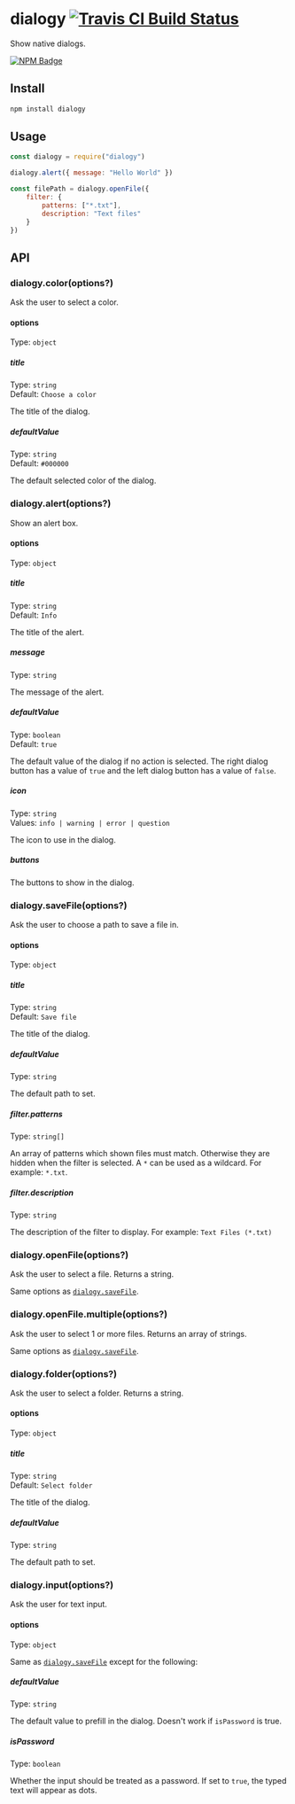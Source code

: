 # dialogy [![Travis CI Build Status](https://img.shields.io/github/workflow/status/Richienb/dialogy/Test/master?style=for-the-badge)](https://github.com/Richienb/dialogy/actions?query=branch%3Amaster)

Show native dialogs.

[![NPM Badge](https://nodei.co/npm/dialogy.png)](https://npmjs.com/package/dialogy)

## Install

```sh
npm install dialogy
```

## Usage

```js
const dialogy = require("dialogy")

dialogy.alert({ message: "Hello World" })

const filePath = dialogy.openFile({
	filter: {
		patterns: ["*.txt"],
		description: "Text files"
	}
})
```

## API

### dialogy.color(options?)

Ask the user to select a color.

#### options

Type: `object`

##### title

Type: `string`\
Default: `Choose a color`

The title of the dialog.

##### defaultValue

Type: `string`\
Default: `#000000`

The default selected color of the dialog.

### dialogy.alert(options?)

Show an alert box.

#### options

Type: `object`

##### title

Type: `string`\
Default: `Info`

The title of the alert.

##### message

Type: `string`

The message of the alert.

##### defaultValue

Type: `boolean`\
Default: `true`

The default value of the dialog if no action is selected. The right dialog button has a value of `true` and the left dialog button has a value of `false`.

##### icon

Type: `string`\
Values: `info | warning | error | question`

The icon to use in the dialog.

##### buttons

The buttons to show in the dialog.

### dialogy.saveFile(options?)

Ask the user to choose a path to save a file in.

#### options

Type: `object`

##### title

Type: `string`\
Default: `Save file`

The title of the dialog.

##### defaultValue

Type: `string`

The default path to set.

##### filter.patterns

Type: `string[]`

An array of patterns which shown files must match. Otherwise they are hidden when the filter is selected. A `*` can be used as a wildcard. For example: `*.txt`.

##### filter.description

Type: `string`

The description of the filter to display. For example: `Text Files (*.txt)`

### dialogy.openFile(options?)

Ask the user to select a file. Returns a string.

Same options as [`dialogy.saveFile`](#dialogysavefileoptions).

### dialogy.openFile.multiple(options?)

Ask the user to select 1 or more files. Returns an array of strings.

Same options as [`dialogy.saveFile`](#dialogysavefileoptions).

### dialogy.folder(options?)

Ask the user to select a folder. Returns a string.

#### options

Type: `object`

##### title

Type: `string`\
Default: `Select folder`

The title of the dialog.

##### defaultValue

Type: `string`

The default path to set.

### dialogy.input(options?)

Ask the user for text input.

#### options

Type: `object`

Same as [`dialogy.saveFile`](#dialogysavefileoptions) except for the following:

##### defaultValue

Type: `string`

The default value to prefill in the dialog. Doesn't work if `isPassword` is true.

##### isPassword

Type: `boolean`

Whether the input should be treated as a password. If set to `true`, the typed text will appear as dots.
